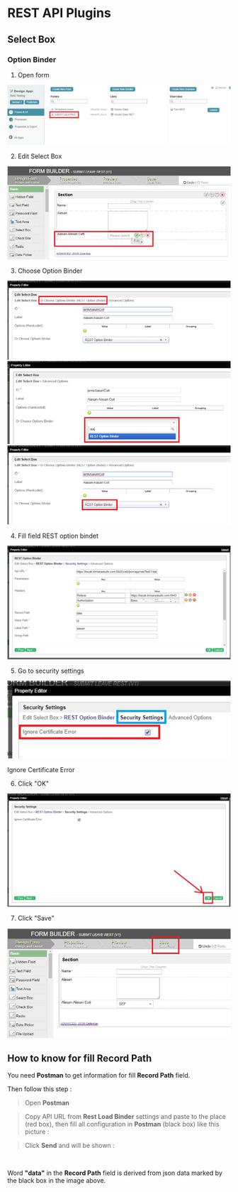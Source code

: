 # REST API Plugins

## Select Box

### Option Binder

1. Open form

<img src="https://raw.githubusercontent.com/kinnara-digital-studio/kecak-workflow/master/docs/assets/optionBinderOpenForm.png" alt="optionBinderOpenForm" />


2. Edit Select Box

<img src="https://raw.githubusercontent.com/kinnara-digital-studio/kecak-workflow/master/docs/assets/optionBinderEditSelectBox.png" alt="optionBinderEditSelectBox" />


3. Choose Option Binder

<img src="https://raw.githubusercontent.com/kinnara-digital-studio/kecak-workflow/master/docs/assets/optionBinderChooseOptionBinder.png" alt="optionBinderChooseOptionBinder" />

<img src="https://raw.githubusercontent.com/kinnara-digital-studio/kecak-workflow/master/docs/assets/optionBinderChooseRest.png" alt="optionBinderChooseRest" />

<img src="https://raw.githubusercontent.com/kinnara-digital-studio/kecak-workflow/master/docs/assets/optionBinderRestResult.png" alt="optionBinderRestResult" />


4. Fill field REST option bindet

<img src="https://raw.githubusercontent.com/kinnara-digital-studio/kecak-workflow/master/docs/assets/optionBinderFillField.png" alt="optionBinderFillField" />


5. Go to security settings

<img src="https://raw.githubusercontent.com/kinnara-digital-studio/kecak-workflow/master/docs/assets/optionBinderSecuritySettings.png" alt="optionBinderSecuritySettingsoptionBinderOk" />


Ignore Certificate Error

6. Click "OK"

<img src="https://raw.githubusercontent.com/kinnara-digital-studio/kecak-workflow/master/docs/assets/optionBinderOk.png" alt="optionBinderOk" />


7. Click "Save"

<img src="https://raw.githubusercontent.com/kinnara-digital-studio/kecak-workflow/master/docs/assets/optionBinderSave.png" alt="" />


## How to know for fill **Record Path**

You need **Postman** to get information for fill **Record Path** field.

Then follow this step :
 > Open **Postman**
 
 > Copy API URL from **Rest Load Binder** settings and paste to the place (red box), then fill all configuration in **Postman** (black box) like this picture :
 
 
 > Click **Send** and will be shown :
 
<img src="https://raw.githubusercontent.com/kinnara-digital-studio/kecak-workflow/master/docs/assets/.png" alt="" />

Word **"data"** in the **Record Path** field is derived from json data marked by the black box in the image above.
